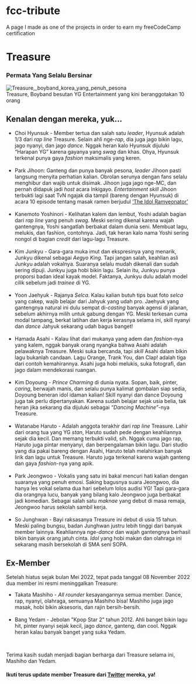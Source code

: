 # fcc-tribute
A page I made as one of the projects in order to earn my freeCodeCamp certification

<!DOCTYPE html>
<html lang="in">
  <head>
   <link rel="stylesheet" href="styles.css">
   <meta charset="UTF-8">
   </head>
   <body>
     <main id="main">
       <div id="title">
         <h1>Treasure</h1>
         <h3>Permata Yang Selalu Bersinar</h3></div>
       <div id="img-div">
         <img id="image" src="https://pbs.twimg.com/media/Ff_bW1CVUAAVfI3?format=jpg&name=small" alt="Treasure,_boyband_korea_yang_penuh_pesona"></br>
         <figcaption id="img-caption">Treasure, Boyband besutan YG Entertainment yang kini beranggotakan 10 orang</figcaption>
         </div>
         <section id="tribute-info">
           <h2>Kenalan dengan mereka, yuk...</h2>
           <ul>
             <li><span class="bold">Choi Hyunsuk</span> - Member tertua dan salah satu <em>leader</em>, Hyunsuk adalah 1/3 dari <em>rap line</em> Treasure. Selain ahli nge-<em>rap</em>, dia juga jago bikin lagu, jago nyanyi, dan jago <em>dance</em>. Nggak heran kalo Hyunsuk dijuluki “Harapan YG” karena gayanya yang <em>swag</em> dan khas. Ohya, Hyunsuk terkenal punya gaya <em>fashion</em> maksimalis yang keren.</li></br>
             <li><span class="bold">Park Jihoon</span>: Ganteng dan punya banyak pesona, <em>leader</em> Jihoon pasti langsung menyita perhatian kalian. Obrolan serunya dengan fans selalu menghibur dan wajib untuk disimak. Jihoon juga jago nge-MC, dan pernah didapuk jadi <em>host</em> acara Inkigayo. <em>Entertainment skill</em> Jihoon terbukti lagi saat TvN ngajak dia tampil (bareng dengan Hyunsuk) di acara 10 episode tentang masak ramen berjudul <a id="tribute-link" target="_blank" href="https://www.youtube.com/watch?v=f-Kkv-QE2Hk">‘The Idol Ramyeonator’</a></li></br>
             <li><span class="bold">Kanemoto Yoshinori</span> - Kelihatan kalem dan lembut, Yoshi adalah bagian dari <em>rap line</em> yang penuh <em>swag</em>. Meski sering dikenal karena wajah gantengnya, Yoshi sangatlah berbakat dalam dunia seni. Membuat lagu, melukis, dan fashion, contohnya. Jadi, tak heran kalo nama Yoshi sering nongol di bagian <em>credit</em> dari lagu-lagu Treasure.</li></br>
             <li><span class="bold">Kim Junkyu</span> - Gara-gara muka imut dan ekspresinya yang menarik, Junkyu dikenal sebagai <em>Aegyo King</em>. Tapi jangan salah, keahlian asli Junkyu adalah vokalnya. Suaranya selalu mudah dikenali dan sudah sering dipuji. Junkyu juga hobi bikin lagu. Selain itu, Junkyu punya proporsi badan ideal kayak model. Faktanya, Junkyu dulu adalah model cilik sebelum jadi <em>trainee</em> di YG.</li></br>
             <li><span class="bold">Yoon Jaehyuk</span> - Rajanya <em>Selca</em>. Kalau kalian butuh tips buat foto <em>selca</em> yang cakep, wajib belajar dari Jahyuk yang udah pro. Jaehyuk yang gantengnya natural ini dulu sempat di-<em>casting</em> banyak agensi di jalanan, sebelum akhirnya milih untuk gabung dengan YG. Meski terkesan cuma modal tampang, berkat latihan dan kerja kerasnya selama ini, skill nyanyi dan <em>dance</em> Jahyuk sekarang udah bagus banget!</li></br>
             <li><span class="bold">Hamada Asahi</span> - Kalau lihat dari mukanya yang adem dan <em>fashion</em>-nya yang kalem, nggak banyak orang nyangka bahwa Asahi adalah pelawaknya Treasure. Meski suka bercanda, tapi <em>skill</em> Asahi dalam bikin lagu bukanlah candaan. Lagu Orange, Trank You, dan Clap! adalah tiga dari contoh kemahirannya. Asahi juga hobi melukis, suka fotografi, dan jago dalam mendekorasi ruangan.</li></br>
             <li><span class="bold">Kim Doyoung<span> - <em>Prince Charming</em> di dunia nyata. Sopan, baik, pinter, <em>caring</em>, berwajah manis, dan selalu punya kalimat gombalan siap sedia, Doyoung beneran idol idaman kalian! Skill nyanyi dan dance Doyoung juga tak perlu dipertanyakan. Karena sudah belajar sejak usia belia, tak heran jika sekarang dia dijuluki sebagai <em>“Dancing Machine”</em>-nya Treasure.</li></br>
             <li><span class"bold">Watanabe Haruto<span> - Adalah anggota terakhir dari <em>rap line</em> Treasure. Lahir dari orang tua yang YG <em>stan</em>, Haruto sudah pede dengan keahliannya sejak dia kecil. Dan memang terbukti valid, sih. Nggak cuma jago rap, Haruto juga pintar menyanyi, dan berpengalaman bikin lagu. Dari studio yang dia pakai bareng dengan Asahi, Haruto telah melahirkan banyak lirik dan lagu untuk Treasure. Haruto juga terkenal karena wajah ganteng dan gaya <em>fashion</em>-nya yang apik.</li></br>
             <li><span class="bold">Park Jeongwoo</span> - Vokalis yang satu ini bakal mencuri hati kalian dengan suaranya yang penuh emosi. Saking bagusnya suara Jeongwoo, dia hanya les vokal selama dua hari sebelum lolos audisi YG! Tapi gara-gara dia orangnya lucu, banyak yang bilang kalo Jeongwoo juga berbakat jadi komedian. Sebagai salah satu <em>maknae</em> yang debut di masa remaja, Jeongwoo harus sekolah sambil kerja.</li></br>
             <li><span class="bold">So Junghwan</span> - Bayi raksasanya Treasure ini debut di usia 15 tahun. Meski paling bungsu, badan Junghwan justru lebih tinggi dari banyak member lainnya. Keahliannya nge-<em>dance</em> dan wajah gantengnya berhasil bikin banyak orang jatuh cinta. <em>Idol</em> yang hobi makan dan olahraga ini sekarang masih bersekolah di SMA seni SOPA.
             </ul>
             </section>
             <section>
               <h2>Ex-Member</h2>
               <p>Setelah hiatus sejak bulan Mei 2022, tepat pada tanggal 08 November 2022 dua member ini resmi meninggalkan Treasure:</p>
               <ul>
             <li><span class="bold">Takata Mashiho</span> - <em>All rounder</em> kesayangannya semua member. Dance, rap, nyanyi, olahraga, semuanya Mashiho bisa! Mashiho juga jago masak, hobi bikin aksesoris, dan rajin bersih-bersih.</li> </br>
                 <li><span class="bold">Bang Yedam</span> - Jebolan "Kpop Star 2" tahun 2012. Ahli banget bikin lagu hit, pinter nyanyi sejak kecil, jago <em>dance</em>, ganteng, dan cool. Nggak heran kalau banyak banget yang suka Yedam. </li> 
                 </ul></br>
                 <p>Terima kasih sudah menjadi bagian berharga dari Treasure selama ini, Mashiho dan Yedam.</p>
                 </section>
                 <section>
                   <h4>Ikuti terus update member Treasure dari <a id="quote-link" target="_blank" href="https://twitter.com/treasuremembers">Twitter</a> mereka, ya!</h4>
                   </section> 
                   </main>
                   </body>
                   </html>

<!-- main {
  margin: 0;
}

main {
  padding: 15px;
  border-radius: 5px;
  background: #E7E2E3;
  
}

img-div {
  background: white;
  padding: 10px;
  margin: 0;
}

img {
  max-width: 100%;
  display: block;
  height: auto;
  margin: 0 auto;
}


h1 {
  font-size: 3.5rem;
  line-height: 1.2;  margin-bottom: 0;
  display: block; 
  color: #343341;
}
h3 {
  display: block;
  line-height: 0.9;
  margin-top: 0;
  color: #343341;
}

body {
  font-family: -apple-system, BlinkMacSystemFont, 'Segoe UI', 'Roboto', 'Helvetica Neue', Arial, Sans-serif;
  font-size: 1.6rem;
  line-height: 1.5;
  text-align: center;
  margin: 0;
  color: #343341;
}

figcaption {
  text-align: center;
  line-height: 0.9;
  font-size: 0.9rem;
}

.bold {
  font-height: 
}

ul {
  max-width: 550px;
  margin: 0 auto 50px auto;
  text-align: left;
  line-height: 1.6;
}

ul {
  display: block;
  list-style-type: disc;
  margin-block-start: 1em;
  margin-block-end: 1em;
  margin-inline-start: 0px;
  margin-inline-end: 0px;
  padding-inline-start: 40px;
  
} --!>


